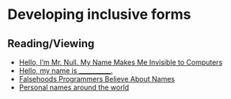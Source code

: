 # Developing inclusive forms

## Reading/Viewing

- [Hello, I’m Mr. Null. My Name Makes Me Invisible to Computers](http://www.wired.com/2015/11/null/)
- [Hello, my name is __________.](http://patch.codes/talks/hello-my-name-is/)
- [Falsehoods Programmers Believe About Names](http://www.kalzumeus.com/2010/06/17/falsehoods-programmers-believe-about-names/)
- [Personal names around the world](https://www.w3.org/International/questions/qa-personal-names)
